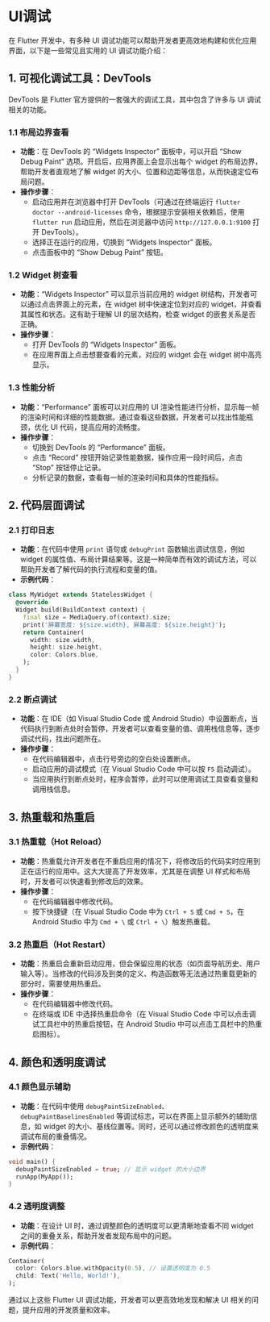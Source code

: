 # UI调试

在 Flutter 开发中，有多种 UI 调试功能可以帮助开发者更高效地构建和优化应用界面，以下是一些常见且实用的 UI 调试功能介绍：

## 1. 可视化调试工具：DevTools

DevTools 是 Flutter 官方提供的一套强大的调试工具，其中包含了许多与 UI 调试相关的功能。

### 1.1 布局边界查看

- **功能**：在 DevTools 的 “Widgets Inspector” 面板中，可以开启 “Show Debug Paint” 选项。开启后，应用界面上会显示出每个 widget 的布局边界，帮助开发者直观地了解 widget 的大小、位置和边距等信息，从而快速定位布局问题。
- **操作步骤**：
  - 启动应用并在浏览器中打开 DevTools（可通过在终端运行 `flutter doctor --android-licenses` 命令，根据提示安装相关依赖后，使用 `flutter run` 启动应用，然后在浏览器中访问 `http://127.0.0.1:9100` 打开 DevTools）。
  - 选择正在运行的应用，切换到 “Widgets Inspector” 面板。
  - 点击面板中的 “Show Debug Paint” 按钮。

### 1.2 Widget 树查看

- **功能**：“Widgets Inspector” 可以显示当前应用的 widget 树结构，开发者可以通过点击界面上的元素，在 widget 树中快速定位到对应的 widget，并查看其属性和状态。这有助于理解 UI 的层次结构，检查 widget 的嵌套关系是否正确。
- **操作步骤**：
  - 打开 DevTools 的 “Widgets Inspector” 面板。
  - 在应用界面上点击想要查看的元素，对应的 widget 会在 widget 树中高亮显示。

### 1.3 性能分析

- **功能**：“Performance” 面板可以对应用的 UI 渲染性能进行分析，显示每一帧的渲染时间和详细的性能数据。通过查看这些数据，开发者可以找出性能瓶颈，优化 UI 代码，提高应用的流畅度。
- **操作步骤**：
  - 切换到 DevTools 的 “Performance” 面板。
  - 点击 “Record” 按钮开始记录性能数据，操作应用一段时间后，点击 “Stop” 按钮停止记录。
  - 分析记录的数据，查看每一帧的渲染时间和具体的性能指标。

## 2. 代码层面调试

### 2.1 打印日志

- **功能**：在代码中使用 `print` 语句或 `debugPrint` 函数输出调试信息，例如 widget 的属性值、布局计算结果等。这是一种简单而有效的调试方法，可以帮助开发者了解代码的执行流程和变量的值。
- **示例代码**：

```dart
class MyWidget extends StatelessWidget {
  @override
  Widget build(BuildContext context) {
    final size = MediaQuery.of(context).size;
    print('屏幕宽度: ${size.width}, 屏幕高度: ${size.height}');
    return Container(
      width: size.width,
      height: size.height,
      color: Colors.blue,
    );
  }
}
```

### 2.2 断点调试

- **功能**：在 IDE（如 Visual Studio Code 或 Android Studio）中设置断点，当代码执行到断点处时会暂停，开发者可以查看变量的值、调用栈信息等，逐步调试代码，找出问题所在。
- **操作步骤**：
  - 在代码编辑器中，点击行号旁边的空白处设置断点。
  - 启动应用的调试模式（在 Visual Studio Code 中可以按 `F5` 启动调试）。
  - 当应用执行到断点处时，程序会暂停，此时可以使用调试工具查看变量和调用栈信息。

## 3. 热重载和热重启

### 3.1 热重载（Hot Reload）

- **功能**：热重载允许开发者在不重启应用的情况下，将修改后的代码实时应用到正在运行的应用中。这大大提高了开发效率，尤其是在调整 UI 样式和布局时，开发者可以快速看到修改后的效果。
- **操作步骤**：
  - 在代码编辑器中修改代码。
  - 按下快捷键（在 Visual Studio Code 中为 `Ctrl + S` 或 `Cmd + S`，在 Android Studio 中为 `Cmd + \` 或 `Ctrl + \`）触发热重载。

### 3.2 热重启（Hot Restart）

- **功能**：热重启会重新启动应用，但会保留应用的状态（如页面导航历史、用户输入等）。当修改的代码涉及到类的定义、构造函数等无法通过热重载更新的部分时，需要使用热重启。
- **操作步骤**：
  - 在代码编辑器中修改代码。
  - 在终端或 IDE 中选择热重启命令（在 Visual Studio Code 中可以点击调试工具栏中的热重启按钮，在 Android Studio 中可以点击工具栏中的热重启图标）。

## 4. 颜色和透明度调试

### 4.1 颜色显示辅助

- **功能**：在代码中使用 `debugPaintSizeEnabled`、`debugPaintBaselinesEnabled` 等调试标志，可以在界面上显示额外的辅助信息，如 widget 的大小、基线位置等。同时，还可以通过修改颜色的透明度来调试布局的重叠情况。
- **示例代码**：

```dart
void main() {
  debugPaintSizeEnabled = true; // 显示 widget 的大小边界
  runApp(MyApp());
}
```

### 4.2 透明度调整

- **功能**：在设计 UI 时，通过调整颜色的透明度可以更清晰地查看不同 widget 之间的重叠关系，帮助开发者发现布局中的问题。
- **示例代码**：

```dart
Container(
  color: Colors.blue.withOpacity(0.5), // 设置透明度为 0.5
  child: Text('Hello, World!'),
);
```

通过以上这些 Flutter UI 调试功能，开发者可以更高效地发现和解决 UI 相关的问题，提升应用的开发质量和效率。
